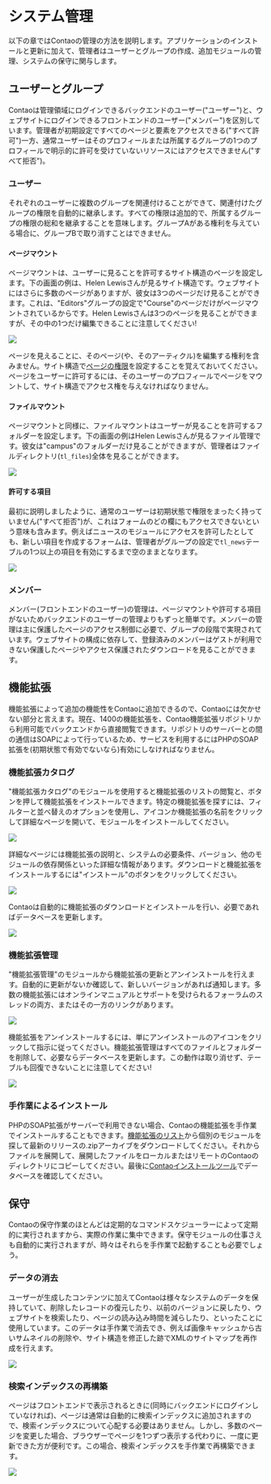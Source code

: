 # システム管理

以下の章ではContaoの管理の方法を説明します。アプリケーションのインストールと更新に加えて、管理者はユーザーとグループの作成、追加モジュールの管理、システムの保守に関与します。


## ユーザーとグループ

Contaoは管理領域にログインできるバックエンドのユーザー("ユーザー")と、ウェブサイトにログインできるフロントエンドのユーザー("メンバー")を区別しています。管理者が初期設定ですべてのページと要素をアクセスできる("すべて許可")一方、通常ユーザーはそのプロフィールまたは所属するグループの1つのプロフィールで明示的に許可を受けていないリソースにはアクセスできません("すべて拒否")。


### ユーザー

それぞれのユーザーに複数のグループを関連付けることができて、関連付けたグループの権限を自動的に継承します。すべての権限は追加的で、所属するグループの権限の総和を継承することを意味します。グループAがある権利を与えている場合に、グループBで取り消すことはできません。


#### ページマウント

ページマウントは、ユーザーに見ることを許可するサイト構造のページを設定します。下の画面の例は、Helen Lewisさんが見るサイト構造です。ウェブサイトにはさらに多数のページがありますが、彼女は3つのページだけ見ることができます。これは、"Editors"グループの設定で"Course"のページだけがページマウントされているからです。Helen Lewisさんは3つのページを見ることができますが、その中の1つだけ編集できることに注意してください!

![](https://raw.github.com/contao/docs/2.11/manual/en/images/site-structure-hlewis.jpg)

ページを見えることに、そのページ(や、そのアーティクル)を編集する権利を含みません。サイト構造で[ページの権限][1]を設定することを覚えておいてください。ページをユーザーに許可するには、そのユーザーのプロフィールでページをマウントして、サイト構造でアクセス権を与えなければなりません。


#### ファイルマウント

ページマウントと同様に、ファイルマウントはユーザーが見ることを許可するフォルダーを設定します。下の画面の例はHelen Lewisさんが見るファイル管理です。彼女は"campus"のフォルダーだけ見ることができますが、管理者はファイルディレクトリ(`tl_files`)全体を見ることができます。

![](https://raw.github.com/contao/docs/2.11/manual/en/images/file-manager-hlewis.jpg)


#### 許可する項目

最初に説明しましたように、通常のユーザーは初期状態で権限をまったく持っていません("すべて拒否")が、これはフォームのどの欄にもアクセスできないという意味も含みます。例えばニュースのモジュールにアクセスを許可したとしても、新しい項目を作成するフォームは、管理者がグループの設定で`tl_news`テーブルの1つ以上の項目を有効にするまで空のままとなります。


![](https://raw.github.com/contao/docs/2.11/manual/en/images/allowed-fields.jpg)


### メンバー

メンバー(フロントエンドのユーザー)の管理は、ページマウントや許可する項目がないためバックエンドのユーザーの管理よりもずっと簡単です。メンバーの管理は主に保護したページのアクセス制御に必要で、グループの段階で実現されています。ウェブサイトの構成に依存して、登録済みのメンバーはゲストが利用できない保護したページやアクセス保護されたダウンロードを見ることができます。


## 機能拡張

機能拡張によって追加の機能性をContaoに追加できるので、Contaoには欠かせない部分と言えます。現在、1400の機能拡張を、Contao機能拡張リポジトリから利用可能でバックエンドから直接閲覧できます。リポジトリのサーバーとの間の通信はSOAPによって行っているため、サービスを利用するにはPHPのSOAP拡張を(初期状態で有効でないなら)有効にしなければなりません。


### 機能拡張カタログ

"機能拡張カタログ"のモジュールを使用すると機能拡張のリストの閲覧と、ボタンを押して機能拡張をインストールできます。特定の機能拡張を探すには、フィルターと並べ替えのオプションを使用し、アイコンか機能拡張の名前をクリックして詳細なページを開いて、モジュールをインストールしてください。

![](https://raw.github.com/contao/docs/2.11/manual/en/images/extension-list.jpg)

詳細なページには機能拡張の説明と、システムの必要条件、バージョン、他のモジュールの依存関係といった詳細な情報があります。ダウンロードと機能拡張をインストールするには"インストール"のボタンをクリックしてください。

![](https://raw.github.com/contao/docs/2.11/manual/en/images/extension-details.jpg)

Contaoは自動的に機能拡張のダウンロードとインストールを行い、必要であればデータベースを更新します。

![](https://raw.github.com/contao/docs/2.11/manual/en/images/extension-install.jpg)


### 機能拡張管理

"機能拡張管理"のモジュールから機能拡張の更新とアンインストールを行えます。自動的に更新がないか確認して、新しいバージョンがあれば通知します。多数の機能拡張にはオンラインマニュアルとサポートを受けられるフォーラムのスレッドの両方、またはその一方のリンクがあります。

![](https://raw.github.com/contao/docs/2.11/manual/en/images/extension-manager.jpg)

機能拡張をアンインストールするには、単にアンインストールのアイコンをクリックして指示に従ってください。機能拡張管理はすべてのファイルとフォルダーを削除して、必要ならデータベースを更新します。この動作は取り消せず、テーブルも回復できないことに注意してください!

![](https://raw.github.com/contao/docs/2.11/manual/en/images/extension-uninstall.jpg)


### 手作業によるインストール

PHPのSOAP拡張がサーバーで利用できない場合、Contaoの機能拡張を手作業でインストールすることもできます。[機能拡張のリスト][2]から個別のモジュールを探して最新のリリースの.zipアーカイブをダウンロードしてください。それからファイルを展開して、展開したファイルをローカルまたはリモートのContaoのディレクトリにコピーしてください。最後に[Contaoインストールツール][3]でデータベースを確認してください。


## 保守

Contaoの保守作業のほとんどは定期的なコマンドスケジューラーによって定期的に実行されますから、実際の作業に集中できます。保守モジュールの仕事さえも自動的に実行されますが、時々はそれらを手作業で起動することも必要でしょう。


### データの消去

ユーザーが生成したコンテンツに加えてContaoは様々なシステムのデータを保持していて、削除したレコードの復元したり、以前のバージョンに戻したり、ウェブサイトを検索したり、ページの読み込み時間を減らしたり、といったことに使用しています。このデータは手作業で消去でき、例えば画像キャッシュから古いサムネイルの削除や、サイト構造を修正した跡でXMLのサイトマップを再作成を行えます。

![](https://raw.github.com/contao/docs/2.11/manual/en/images/purge-data.jpg)


### 検索インデックスの再構築

ページはフロントエンドで表示されるときに(同時にバックエンドにログインしていなければ)、ページは通常は自動的に検索インデックスに追加されますので、検索インデックスについて心配する必要はありません。しかし、多数のページを変更した場合、ブラウザーでページを1つずつ表示する代わりに、一度に更新できた方が便利です。この場合、検索インデックスを手作業で再構築できます。

![](https://raw.github.com/contao/docs/2.11/manual/en/images/rebuild-the-search-index.jpg)


[1]: 03-Managing-pages.md#access-control
[2]: https://contao.org/en/extension-list.html
[3]: 01-Installation.md#the-contao-install-tool
